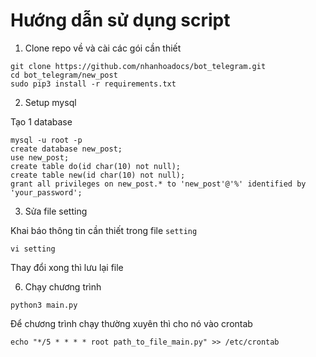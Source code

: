 # Hướng dẫn sử dụng script

1. Clone repo về và cài các gói cần thiết

```
git clone https://github.com/nhanhoadocs/bot_telegram.git
cd bot_telegram/new_post
sudo pip3 install -r requirements.txt
```

2. Setup mysql

Tạo 1 database

```
mysql -u root -p
create database new_post;
use new_post;
create table do(id char(10) not null);
create table new(id char(10) not null);
grant all privileges on new_post.* to 'new_post'@'%' identified by 'your_password';
```

3. Sửa file setting

Khai báo thông tin cần thiết trong file `setting`

```
vi setting
```

Thay đổi xong thì lưu lại file

6. Chạy chương trình

```
python3 main.py
```

Để chương trình chạy thường xuyên thì cho nó vào crontab

```
echo "*/5 * * * * root path_to_file_main.py" >> /etc/crontab
```